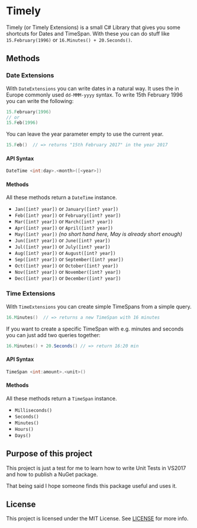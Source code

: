 # Timely
Timely (or Timely Extensions) is a small C# Library that gives you some shortcuts for Dates and TimeSpan.
With these you can do stuff like `15.February(1996)` or `16.Minutes() + 20.Seconds()`.

## Methods
### Date Extensions
With `DateExtensions` you can write dates in a natural way. It uses the in Europe commonly used `dd-MMM-yyyy` syntax.
To write 15th February 1996 you can write the following:

```csharp
15.February(1996)
// or
15.Feb(1996)
```

You can leave the year parameter empty to use the current year.

```csharp
15.Feb()  // => returns "15th February 2017" in the year 2017
```

#### API Syntax
```csharp
DateTime <int:day>.<month>([<year>])
```

#### Methods
All these methods return a `DateTime` instance.

- `Jan([int? year])` or `January([int? year])`
- `Feb([int? year])` or `February([int? year])`
- `Mar([int? year])` or `March([int? year])`
- `Apr([int? year])` or `April([int? year])`
- `May([int? year])` _(no short hand here, May is already short enough)_
- `Jun([int? year])` or `June([int? year])`
- `Jul([int? year])` or `July([int? year])`
- `Aug([int? year])` or `August([int? year])`
- `Sep([int? year])` or `September([int? year])`
- `Oct([int? year])` or `October([int? year])`
- `Nov([int? year])` or `November([int? year])`
- `Dec([int? year])` or `December([int? year])`

### Time Extensions
With `TimeExtensions` you can create simple TimeSpans from a simple query.

```csharp
16.Minutes()  // => returns a new TimeSpan with 16 minutes
```

If you want to create a specific TimeSpan with e.g. minutes and seconds you can just add two queries together:

```csharp
16.Minutes() + 20.Seconds() // => return 16:20 min
```

#### API Syntax
```csharp
TimeSpan <int:amount>.<unit>()
```

#### Methods
All these methods return a `TimeSpan` instance.

- `Milliseconds()`
- `Seconds()`
- `Minutes()`
- `Hours()`
- `Days()`

## Purpose of this project
This project is just a test for me to learn how to write Unit Tests in VS2017 and how to publish a NuGet package.

That being said I hope someone finds this package useful and uses it.

## License
This project is licensed under the MIT License. See [LICENSE](/LICENSE) for more info.
